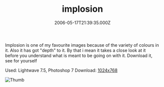 ﻿---
coverImage: /images/fallback-post-header.png
date: '2006-05-17T21:39:35.000Z'
tags: []
title: implosion
oldUrl: /art/implosion
---

Implosion is one of my favourite images because of the variety of colours in it. Also it has got "depth" to it. By that i mean it takes a close look at it before you understand what is meant to be going on with it. Download it, see for yourself

Used: Lightwave 7.5, Photoshop 7
Download: [1024x768](https://www.mikecann.blog/Images/Art-Full/implosion.jpg)

![Thumb](https://www.mikecann.blog/Images/Art-Thumbs/implosion.gif "Thumb")
